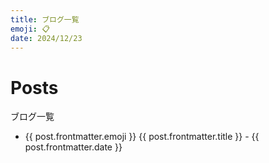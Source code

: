 ```yaml
---
title: ブログ一覧
emoji: 📋
date: 2024/12/23
---
```


<script lang="ts" setup>
    import { data } from "../../.vitepress/posts.data.mts";
    const posts = [...data].reverse().slice(1);
</script>

# Posts

ブログ一覧

<ul>
    <li v-for="(post, index) in posts" :key="index">
        <a :href="post.url.replace(/^\/posts\/[0-9]+\/[0-9]+\//g, '/posts/')">
            {{ post.frontmatter.emoji }} {{ post.frontmatter.title }} - {{ post.frontmatter.date }}
        </a>
    </li>
</ul>
